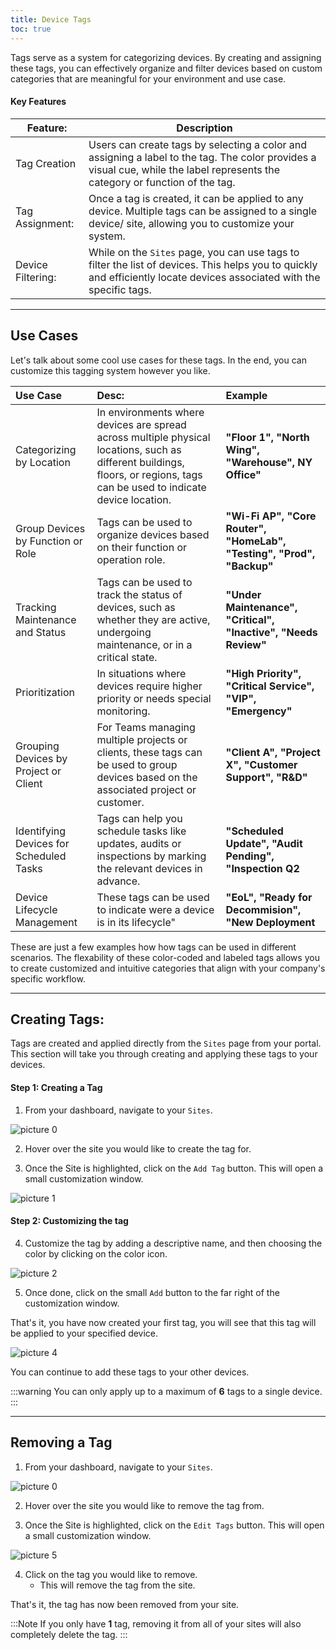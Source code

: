 ```yaml
---
title: Device Tags
toc: true
---
```


Tags serve as a system for categorizing devices. By creating and assigning these tags, you can effectively organize and filter devices based on custom categories that are meaningful for your environment and use case.

#### Key Features
| Feature: | Description |
| --- | --- |
| Tag Creation | Users can create tags by selecting a color and assigning a label to the tag. The color provides a visual cue, while the label represents the category or function of the tag.
| Tag Assignment: | Once a tag is created, it can be applied to any device. Multiple tags can be assigned to a single device/ site, allowing you to customize your system. |
| Device Filtering: | While on the `Sites` page, you can use tags to filter the list of devices. This helps you to quickly and efficiently locate devices associated with the specific tags. |

---
## Use Cases
Let's talk about some cool use cases for these tags. In the end, you can customize this tagging system however you like.

| Use Case| Desc: | Example|
| :---| :---| :---|
| Categorizing by Location | In environments where devices are spread across multiple physical locations, such as different buildings, floors, or regions, tags can be used to indicate device location. | **"Floor 1", "North Wing", "Warehouse", NY Office"**|
| Group Devices by Function or Role | Tags can be used to organize devices based on their function or operation role. |**"Wi-Fi AP", "Core Router", "HomeLab", "Testing", "Prod", "Backup"** |
| Tracking Maintenance and Status | Tags can be used to track the status of devices, such as whether they are active, undergoing maintenance, or in a critical state. | **"Under Maintenance", "Critical", "Inactive", "Needs Review"** |
|Prioritization | In situations where devices require higher priority or needs special monitoring.| **"High Priority", "Critical Service", "VIP", "Emergency"**|
| Grouping Devices by Project or Client | For Teams managing multiple projects or clients, these tags can be used to group devices based on the associated project or customer. | **"Client A", "Project X", "Customer Support", "R&D"** |
| Identifying Devices for Scheduled Tasks | Tags can help you schedule tasks like updates, audits or inspections by marking the relevant devices in advance.| **"Scheduled Update", "Audit Pending", "Inspection Q2**|
|Device Lifecycle Management| These tags can be used to indicate were a  device is in its lifecycle" | **"EoL", "Ready for Decommision", "New Deployment**|

These are just a few examples how how tags can be used in different scenarios. The flexability of these color-coded and labeled tags allows you to create customized and intuitive categories that align with your company's specific workflow.

---
## Creating Tags:
Tags are created and applied directly from the `Sites` page from your portal. This section will take you through creating and applying these tags to your devices.

#### Step 1: Creating a Tag
1. From your dashboard, navigate to your `Sites`.
<!--  Insert image -->
![picture 0](https://cdn.mkcld.io/8add84ee5c781c9eb605135f7a72d5df40196d048a45f31f34331e89922ce26f.jpg)  

2. Hover over the site you would like to create the tag for.

3. Once the Site is highlighted, click on the `Add Tag` button. This will open a small customization window.
<!-- Insert image -->
![picture 1](https://cdn.mkcld.io/d9a726b4156e3222435190a146fc18c3fea76d60411a072caf11eb4ccd23e984.jpg)  


#### Step 2: Customizing the tag
4. Customize the tag by adding a descriptive name, and then choosing the color by clicking on the color icon.
<!--  Insert image -->
![picture 2](https://cdn.mkcld.io/c2fe45d4529f2a52a8578ff78c8d5d927a41ec94cd31a3a4981ddd04c404728d.png)  


5. Once done, click on the small `Add` button to the far right of the customization window.

That's it, you have now created your first tag, you will see that this tag will be applied to your specified device.
<!-- Insert Image -->
![picture 4](https://cdn.mkcld.io/b08938d6b85f20ece522643813cfc305c645e016ae4970e5025a613f81f3ed33.jpg)  

You can continue to add these tags to your other devices.

:::warning
You can only apply up to a maximum of **6** tags to a single device.
:::

---
## Removing a Tag
1. From your dashboard, navigate to your `Sites`.
<!--  Insert image -->
![picture 0](https://cdn.mkcld.io/8add84ee5c781c9eb605135f7a72d5df40196d048a45f31f34331e89922ce26f.jpg)  

2. Hover over the site you would like to remove the tag from.

3. Once the Site is highlighted, click on the `Edit Tags` button. This will open a small customization window.
<!-- Insert image -->
![picture 5](https://cdn.mkcld.io/48b9afb62695ba1ec5950bf9aacea8c7de0a8dca784bdee34548c575048ceb0d.png)  


4. Click on the tag you would like to remove.
   * This will remove the tag from the site.

That's it, the tag has now been removed from your site.

:::Note
If you only have **1** tag, removing it from all of your sites will also completely delete the tag.
:::


